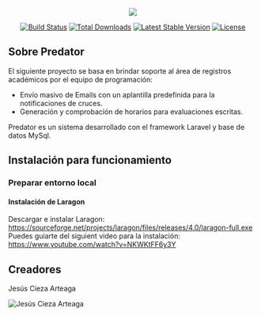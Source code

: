 <p align="center"><img src="https://laravel.com/assets/img/components/logo-laravel.svg"></p>

<p align="center">
<a href="https://travis-ci.org/laravel/framework"><img src="https://travis-ci.org/laravel/framework.svg" alt="Build Status"></a>
<a href="https://packagist.org/packages/laravel/framework"><img src="https://poser.pugx.org/laravel/framework/d/total.svg" alt="Total Downloads"></a>
<a href="https://packagist.org/packages/laravel/framework"><img src="https://poser.pugx.org/laravel/framework/v/stable.svg" alt="Latest Stable Version"></a>
<a href="https://packagist.org/packages/laravel/framework"><img src="https://poser.pugx.org/laravel/framework/license.svg" alt="License"></a>
</p>

## Sobre Predator

El siguiente proyecto se basa en brindar soporte al área de registros académicos por el equipo de programación:

- Envío masivo de Emails con un aplantilla predefinida para la notificaciones de cruces.
- Generación y comprobación de horarios para evaluaciones escritas.

Predator es un sistema desarrollado con el framework Laravel y base de datos MySql.

## Instalación para funcionamiento

### Preparar entorno local

#### Instalación de Laragon
Descargar e instalar Laragon: https://sourceforge.net/projects/laragon/files/releases/4.0/laragon-full.exe
Puedes guiarte del siguient video para la instalación: https://www.youtube.com/watch?v=NKWKtFF6y3Y



## Creadores

Jesús Cieza Arteaga

![Jesús Cieza Arteaga](https://avatars2.githubusercontent.com/u/11559504?s=400&u=5ca91df78a6f7b92639ab03463cf096125a8f4b5&v=4  "Jesús Cieza Arteaga")
